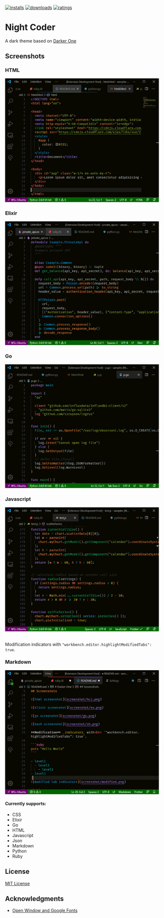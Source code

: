 [![installs](https://vsmarketplacebadge.apphb.com/installs/a5hk.night-coder.svg?style=for-the-badge&color=006600&labelColor=080800)](https://marketplace.visualstudio.com/items?itemName=a5hk.night-coder)
[![downloads](https://vsmarketplacebadge.apphb.com/downloads/a5hk.night-coder.svg?style=for-the-badge&color=006600&labelColor=080800)](https://marketplace.visualstudio.com/items?itemName=a5hk.night-coder)
[![ratings](https://vsmarketplacebadge.apphb.com/rating-star/a5hk.night-coder.svg?style=for-the-badge&color=006600&labelColor=080800)](https://marketplace.visualstudio.com/items?itemName=a5hk.night-coder)

# Night Coder

A dark theme based on [Darker One](https://github.com/a5hk/darker-one)

## Screenshots

### HTML

![html screenshot](screenshot/html.png)

### Elixir

![elixir screenshot](screenshot/elixir.png)

### Go

![go screenshot](screenshot/go.png)

### Javascript

![javascript screenshot](screenshot/javascript.png)

<br>Modification indicators with `"workbench.editor.highlightModifiedTabs": true`.

### Markdown

![modified tab indicators](screenshot/modified.png)

#### Currently supports:

- CSS
- Elixir
- Go
- HTML
- Javascript
- Json
- Markdown
- Python
- Ruby

## License

[MIT License](LICENSE)

## Acknowledgments

- [Open Window and Google Fonts](https://fonts.google.com/specimen/Caesar+Dressing)
